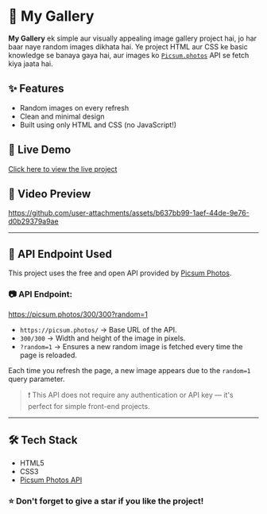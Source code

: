 # 📸 My Gallery

**My Gallery** ek simple aur visually appealing image gallery project hai, jo har baar naye random images dikhata hai. Ye project HTML aur CSS ke basic knowledge se banaya gaya hai, aur images ko [`Picsum.photos`](https://picsum.photos) API se fetch kiya jaata hai.

## ✨ Features

- Random images on every refresh
- Clean and minimal design
- Built using only HTML and CSS (no JavaScript!)

## 🔗 Live Demo

[Click here to view the live project](https://your-live-link-here.com)

## 🎥 Video Preview

https://github.com/user-attachments/assets/b637bb99-1aef-44de-9e76-d0b29379a9ae

---

## 🔌 API Endpoint Used

This project uses the free and open API provided by [Picsum Photos](https://picsum.photos).

### 📷 API Endpoint:
https://picsum.photos/300/300?random=1

- `https://picsum.photos/` → Base URL of the API.
- `300/300` → Width and height of the image in pixels.
- `?random=1` → Ensures a new random image is fetched every time the page is reloaded.

Each time you refresh the page, a new image appears due to the `random=1` query parameter.

> ❗ This API does not require any authentication or API key — it's perfect for simple front-end projects.

---

## 🛠️ Tech Stack

- HTML5
- CSS3
- [Picsum Photos API](https://picsum.photos)

### ⭐ Don't forget to give a star if you like the project!
